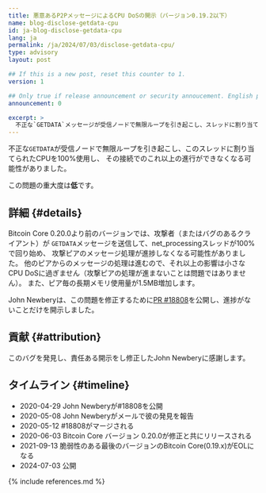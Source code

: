 ```yaml
---
title: 悪意あるP2PメッセージによるCPU DoSの開示（バージョン0.19.2以下）
name: blog-disclose-getdata-cpu
id: ja-blog-disclose-getdata-cpu
lang: ja
permalink: /ja/2024/07/03/disclose-getdata-cpu/
type: advisory
layout: post

## If this is a new post, reset this counter to 1.
version: 1

## Only true if release announcement or security annoucement. English posts only
announcement: 0

excerpt: >
  不正な`GETDATA`メッセージが受信ノードで無限ループを引き起こし、スレッドに割り当てられたCPUの100%を使用します。
---
```


不正な`GETDATA`が受信ノードで無限ループを引き起こし、このスレッドに割り当てられたCPUを100%使用し、
その接続でのこれ以上の進行ができなくなる可能性がありました。

この問題の重大度は**低**です。

## 詳細 {#details}

Bitcoin Core 0.20.0より前のバージョンでは、攻撃者（またはバグのあるクライアント）が
`GETDATA`メッセージを送信して、net_processingスレッドが100%で回り始め、
攻撃ピアのメッセージ処理が進捗しなくなる可能性がありました。
他のピアからのメッセージの処理は進むので、それ以上の影響は小さなCPU DoSに過ぎません（攻撃ピアの処理が進まないことは問題ではありません）。
また、ピア毎の長期メモリ使用量が1.5MB増加します。

John Newberyは、この問題を修正するために[PR #18808](https://github.com/bitcoin/bitcoin/pull/18808)を公開し、進捗がないことだけを開示しました。

## 貢献 {#attribution}

このバグを発見し、責任ある開示をし修正したJohn Newberyに感謝します。

## タイムライン {#timeline}

- 2020-04-29 John Newberyが#18808を公開
- 2020-05-08 John Newberyがメールで彼の発見を報告
- 2020-05-12 #18808がマージされる
- 2020-06-03 Bitcoin Core バージョン 0.20.0が修正と共にリリースされる
- 2021-09-13 脆弱性のある最後のバージョンのBitcoin Core(0.19.x)がEOLになる
- 2024-07-03 公開

{% include references.md %}

